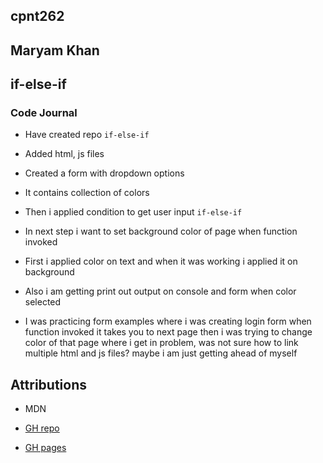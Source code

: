 ## cpnt262

## Maryam Khan

## if-else-if

### Code Journal

- Have created repo `if-else-if`
- Added html, js files 
- Created a form with dropdown options
- It contains collection of  colors
- Then i applied condition to get user input `if-else-if`
- In next step i want to set background color of page when function invoked
- First i applied color on text and when it was working i applied it on background 
- Also i am getting  print out output on console and form when color selected

- I was practicing form examples where i was creating login form when function invoked it takes you to next page then i was trying to change color of that page where i get in problem, was not sure how to link multiple html and js files? maybe i am just getting ahead of myself 

## Attributions

- MDN


- [GH repo](https://github.com/maryambkhan/if-else-if)
- [GH pages](https://maryambkhan.github.io/if-else-if/)
